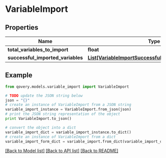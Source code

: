 # VariableImport


## Properties
Name | Type | Description | Notes
------------ | ------------- | ------------- | -------------
**total_variables_to_import** | **float** |  | 
**successful_imported_variables** | [**List[VariableImportSuccessfulImportedVariablesInner]**](VariableImportSuccessfulImportedVariablesInner.md) |  | 

## Example

```python
from qovery.models.variable_import import VariableImport

# TODO update the JSON string below
json = "{}"
# create an instance of VariableImport from a JSON string
variable_import_instance = VariableImport.from_json(json)
# print the JSON string representation of the object
print VariableImport.to_json()

# convert the object into a dict
variable_import_dict = variable_import_instance.to_dict()
# create an instance of VariableImport from a dict
variable_import_form_dict = variable_import.from_dict(variable_import_dict)
```
[[Back to Model list]](../README.md#documentation-for-models) [[Back to API list]](../README.md#documentation-for-api-endpoints) [[Back to README]](../README.md)


